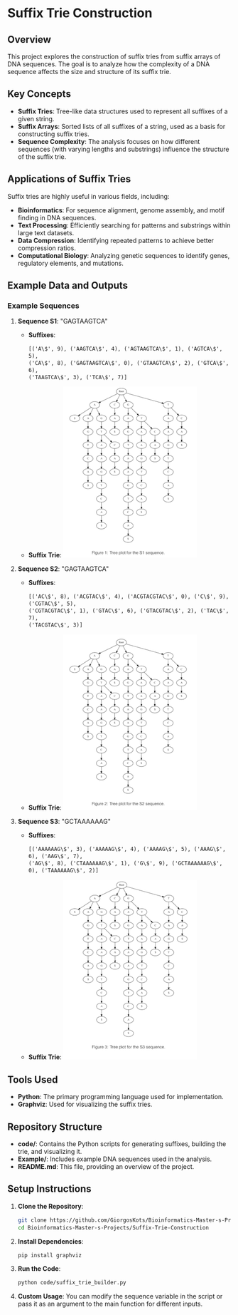 # Suffix Trie Construction

## Overview

This project explores the construction of suffix tries from suffix arrays of DNA sequences. The goal is to analyze how the complexity of a DNA sequence affects the size and structure of its suffix trie.

## Key Concepts

- **Suffix Tries**: Tree-like data structures used to represent all suffixes of a given string.
- **Suffix Arrays**: Sorted lists of all suffixes of a string, used as a basis for constructing suffix tries.
- **Sequence Complexity**: The analysis focuses on how different sequences (with varying lengths and substrings) influence the structure of the suffix trie.

## Applications of Suffix Tries

Suffix tries are highly useful in various fields, including:

- **Bioinformatics**: For sequence alignment, genome assembly, and motif finding in DNA sequences.
- **Text Processing**: Efficiently searching for patterns and substrings within large text datasets.
- **Data Compression**: Identifying repeated patterns to achieve better compression ratios.
- **Computational Biology**: Analyzing genetic sequences to identify genes, regulatory elements, and mutations.

## Example Data and Outputs

### Example Sequences

1. **Sequence S1**: "GAGTAAGTCA"
   - **Suffixes**:
     ```
     [('A\$', 9), ('AAGTCA\$', 4), ('AGTAAGTCA\$', 1), ('AGTCA\$', 5),
     ('CA\$', 8), ('GAGTAAGTCA\$', 0), ('GTAAGTCA\$', 2), ('GTCA\$', 6),
     ('TAAGTCA\$', 3), ('TCA\$', 7)]
     ```
   - **Suffix Trie**:
     ![Suffix Trie for S1](visualizations/SufTr1.png)

2. **Sequence S2**: "GAGTAAGTCA"
   - **Suffixes**:
     ```
     [('AC\$', 8), ('ACGTAC\$', 4), ('ACGTACGTAC\$', 0), ('C\$', 9), ('CGTAC\$', 5),
     ('CGTACGTAC\$', 1), ('GTAC\$', 6), ('GTACGTAC\$', 2), ('TAC\$', 7),
     ('TACGTAC\$', 3)]
     ```
   - **Suffix Trie**:
     ![Suffix Trie for S2](visualizations/SufTr2.png)

3. **Sequence S3**: "GCTAAAAAAG"
   - **Suffixes**:
     ```
     [('AAAAAAG\$', 3), ('AAAAAG\$', 4), ('AAAAG\$', 5), ('AAAG\$', 6), ('AAG\$', 7),
     ('AG\$', 8), ('CTAAAAAAG\$', 1), ('G\$', 9), ('GCTAAAAAAG\$', 0), ('TAAAAAAG\$', 2)]
     ```
   - **Suffix Trie**:
     ![Suffix Trie for S3](visualizations/SufTr3.png)
     
## Tools Used

- **Python**: The primary programming language used for implementation.
- **Graphviz**: Used for visualizing the suffix tries.

## Repository Structure

- **code/**: Contains the Python scripts for generating suffixes, building the trie, and visualizing it.
- **Example/**: Includes example DNA sequences used in the analysis.
- **README.md**: This file, providing an overview of the project.

## Setup Instructions

1. **Clone the Repository**:
   ```bash
   git clone https://github.com/GiorgosKots/Bioinformatics-Master-s-Projects.git
   cd Bioinformatics-Master-s-Projects/Suffix-Trie-Construction

2. **Install Dependencies**:
   ```bash
   pip install graphviz

3. **Run the Code**:
   ```bash
   python code/suffix_trie_builder.py

4. **Custom Usage**:
   You can modify the sequence variable in the script or pass it as an argument to the main function for different inputs.
